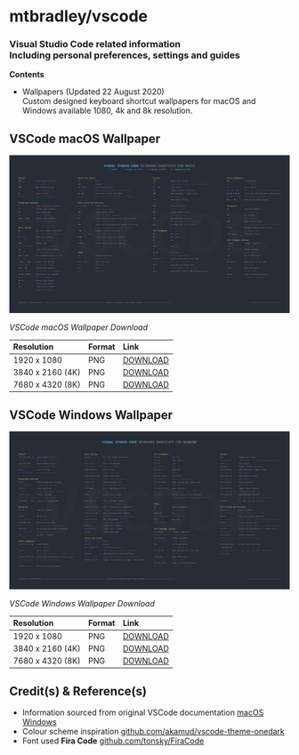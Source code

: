 # mtbradley/vscode

### Visual Studio Code related information<br/>Including personal preferences, settings and guides

**Contents**

- Wallpapers (Updated 22 August 2020)<br/>Custom designed keyboard shortcut wallpapers for macOS and Windows available 1080, 4k and 8k resolution.



## VSCode macOS Wallpaper  
![vscode wallpaper macos](wallpapers/vscode_keys_macos_1080.png)

*VSCode macOS Wallpaper Download*

| Resolution | Format | Link |
|:-----------|:------|:--------|
| 1920 x 1080 | PNG | [DOWNLOAD](wallpapers/vscode_keys_macos_1080.png) |
| 3840 x 2160 (4K) | PNG | [DOWNLOAD](wallpapers/vscode_keys_macos_4k.png) |
| 7680 x 4320 (8K) | PNG | [DOWNLOAD](wallpapers/vscode_keys_macos_8k.png) |

## VSCode Windows Wallpaper  
![vscode wallpaper windows](wallpapers/vscode_keys_windows_1080.png)  

*VSCode Windows Wallpaper Download*

| Resolution | Format | Link |
|:-----------|:------|:--------|
| 1920 x 1080 | PNG | [DOWNLOAD](wallpapers/vscode_keys_windows_1080.png) |
| 3840 x 2160 (4K) | PNG | [DOWNLOAD](wallpapers/vscode_keys_windows_4k.png) |
| 7680 x 4320 (8K) | PNG | [DOWNLOAD](wallpapers/vscode_keys_windows_8k.png) |

## Credit(s) & Reference(s)  

- Information sourced from original VSCode documentation [macOS](https://code.visualstudio.com/shortcuts/keyboard-shortcuts-macos.pdf) [Windows](https://code.visualstudio.com/shortcuts/keyboard-shortcuts-windows.pdf)
- Colour scheme inspiration [github.com/akamud/vscode-theme-onedark](https://github.com/akamud/vscode-theme-onedark)
- Font used **Fira Code** [github.com/tonsky/FiraCode](https://github.com/tonsky/FiraCode)
